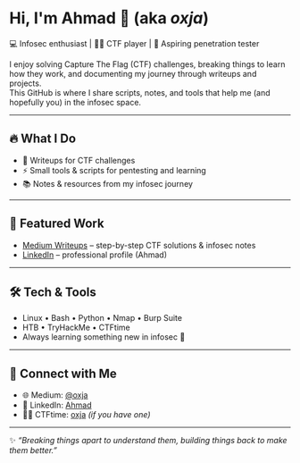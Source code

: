 # Hi, I'm Ahmad 👋 (aka *oxja*)

💻 Infosec enthusiast | 🕵️‍♂️ CTF player | 🔐 Aspiring penetration tester  

I enjoy solving Capture The Flag (CTF) challenges, breaking things to learn how they work, and documenting my journey through writeups and projects.  
This GitHub is where I share scripts, notes, and tools that help me (and hopefully you) in the infosec space.

---

## 🔥 What I Do
- 📝 Writeups for CTF challenges  
- ⚡ Small tools & scripts for pentesting and learning  
- 📚 Notes & resources from my infosec journey  

---

## 📌 Featured Work
- [Medium Writeups](https://medium.com/@oxja) – step-by-step CTF solutions & infosec notes  
- [LinkedIn](https://linkedin.com/in/YOUR-LINK) – professional profile (Ahmad)  

---

## 🛠️ Tech & Tools
- Linux • Bash • Python • Nmap • Burp Suite  
- HTB • TryHackMe • CTFtime  
- Always learning something new in infosec 🔭  

---

## 🤝 Connect with Me
- 🌐 Medium: [@oxja](https://medium.com/@oxja)  
- 💼 LinkedIn: [Ahmad](https://linkedin.com/in/YOUR-LINK)  
- 🏴‍☠️ CTFtime: [oxja](https://ctftime.org/) *(if you have one)*  

---

✨ *“Breaking things apart to understand them, building things back to make them better.”*


